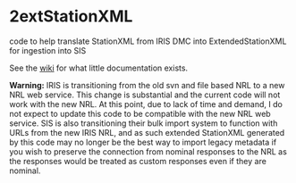 # 2extStationXML
code to help translate StationXML from IRIS DMC into ExtendedStationXML for ingestion into SIS

See the [wiki](https://github.com/crotwell/2extStationXML/wiki) for what little documentation exists.

**Warning:** IRIS is transitioning from the old svn and file based NRL to a new NRL web service. This change is substantial and the current code will not work with the new NRL. At this point, due to lack of time and demand, I do not expect to update this code to be compatible with the new NRL web service. SIS is also transitioning their bulk import system to function with URLs from
the new IRIS NRL, and as such extended StationXML generated by this
code may no longer be the best way to import legacy metadata if
you wish to preserve the connection from nominal responses to the NRL as the responses would be treated as custom responses even if they are nominal.
